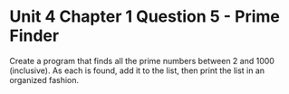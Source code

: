 # Unit 4 Chapter 1 Question 5 - Prime Finder

Create a program that finds all the prime numbers between 2 and 1000 (inclusive).
As each is found, add it to the list, then print the list in an organized fashion.
